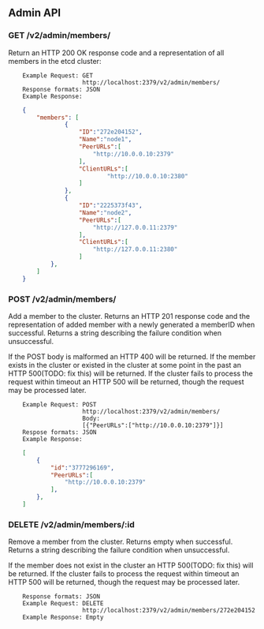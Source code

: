 ## Admin API

### GET /v2/admin/members/
Return an HTTP 200 OK response code and a representation of all members in the etcd cluster:
```
    Example Request: GET 
                     http://localhost:2379/v2/admin/members/
    Response formats: JSON
    Example Response:
```
```json
    {
        "members": [
                {
                    "ID":"272e204152",
                    "Name":"node1",
                    "PeerURLs":[
                        "http://10.0.0.10:2379"
                    ],
                    "ClientURLs":[
                            "http://10.0.0.10:2380"
                    ]
                },
                {
                    "ID":"2225373f43",
                    "Name":"node2",
                    "PeerURLs":[
                        "http://127.0.0.11:2379"
                    ],
                    "ClientURLs":[
                        "http://127.0.0.11:2380"
                    ]
            },
        ]
    }
```

### POST /v2/admin/members/
Add a member to the cluster.
Returns an HTTP 201 response code and the representation of added member with a newly generated a memberID when successful. Returns a string describing the failure condition when unsuccessful. 

If the POST body is malformed an HTTP 400 will be returned. If the member exists in the cluster or existed in the cluster at some point in the past an HTTP 500(TODO: fix this) will be returned. If the cluster fails to process the request within timeout an HTTP 500 will be returned, though the request may be processed later.
```
    Example Request: POST
                     http://localhost:2379/v2/admin/members/
                     Body:
                     [{"PeerURLs":["http://10.0.0.10:2379"]}]
    Respose formats: JSON
    Example Response:
```
```json
    [
        {
            "id":"3777296169",
            "PeerURLs":[
                "http://10.0.0.10:2379"
            ],
        },
    ]
```

### DELETE /v2/admin/members/:id
Remove a member from the cluster.
Returns empty when successful. Returns a string describing the failure condition when unsuccessful. 

If the member does not exist in the cluster an HTTP 500(TODO: fix this) will be returned. If the cluster fails to process the request within timeout an HTTP 500 will be returned, though the request may be processed later.
```
    Response formats: JSON
    Example Request: DELETE
                     http://localhost:2379/v2/admin/members/272e204152
    Example Response: Empty
```

